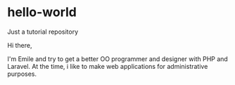# hello-world
Just a tutorial repository

Hi there,

I'm Emile and try to get a better OO programmer and designer with PHP and Laravel. At the time, i like to make web applications for administrative purposes.
